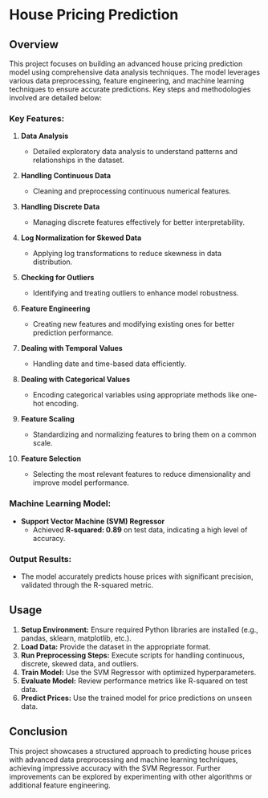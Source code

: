 # House Pricing Prediction

## Overview
This project focuses on building an advanced house pricing prediction model using comprehensive data analysis techniques. The model leverages various data preprocessing, feature engineering, and machine learning techniques to ensure accurate predictions. Key steps and methodologies involved are detailed below:

### Key Features:
1. **Data Analysis**
   - Detailed exploratory data analysis to understand patterns and relationships in the dataset.

2. **Handling Continuous Data**
   - Cleaning and preprocessing continuous numerical features.

3. **Handling Discrete Data**
   - Managing discrete features effectively for better interpretability.

4. **Log Normalization for Skewed Data**
   - Applying log transformations to reduce skewness in data distribution.

5. **Checking for Outliers**
   - Identifying and treating outliers to enhance model robustness.

6. **Feature Engineering**
   - Creating new features and modifying existing ones for better prediction performance.

7. **Dealing with Temporal Values**
   - Handling date and time-based data efficiently.

8. **Dealing with Categorical Values**
   - Encoding categorical variables using appropriate methods like one-hot encoding.

9. **Feature Scaling**
   - Standardizing and normalizing features to bring them on a common scale.

10. **Feature Selection**
    - Selecting the most relevant features to reduce dimensionality and improve model performance.

### Machine Learning Model:
- **Support Vector Machine (SVM) Regressor**
  - Achieved **R-squared: 0.89** on test data, indicating a high level of accuracy.

### Output Results:
- The model accurately predicts house prices with significant precision, validated through the R-squared metric.

## Usage
1. **Setup Environment:** Ensure required Python libraries are installed (e.g., pandas, sklearn, matplotlib, etc.).
2. **Load Data:** Provide the dataset in the appropriate format.
3. **Run Preprocessing Steps:** Execute scripts for handling continuous, discrete, skewed data, and outliers.
4. **Train Model:** Use the SVM Regressor with optimized hyperparameters.
5. **Evaluate Model:** Review performance metrics like R-squared on test data.
6. **Predict Prices:** Use the trained model for price predictions on unseen data.

## Conclusion
This project showcases a structured approach to predicting house prices with advanced data preprocessing and machine learning techniques, achieving impressive accuracy with the SVM Regressor. Further improvements can be explored by experimenting with other algorithms or additional feature engineering.

